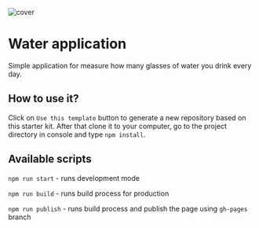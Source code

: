 ![cover](https://joannamakarewicz.github.io/water-app/water.png)

# Water application

Simple application for measure how many glasses of water you drink every day.

## How to use it?

Click on `Use this template` button to generate a new repository based on this starter kit. After that clone it to your computer, go to the project directory in console and type `npm install`.

## Available scripts

`npm run start` - runs development mode

`npm run build` - runs build process for production

`npm run publish` - runs build process and publish the page using `gh-pages` branch

